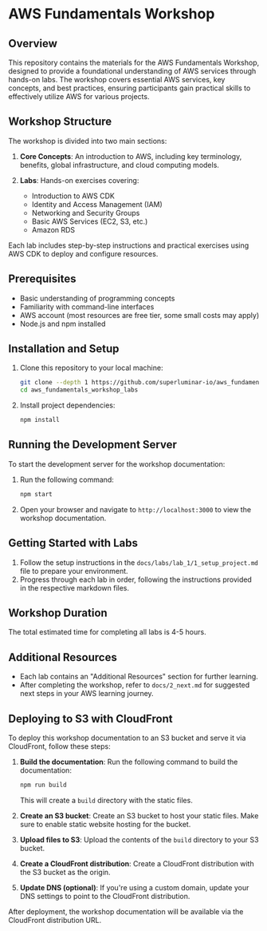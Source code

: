 # AWS Fundamentals Workshop

## Overview

This repository contains the materials for the AWS Fundamentals Workshop, designed to provide a foundational understanding of AWS services through hands-on labs. The workshop covers essential AWS services, key concepts, and best practices, ensuring participants gain practical skills to effectively utilize AWS for various projects.

## Workshop Structure

The workshop is divided into two main sections:

1. **Core Concepts**: An introduction to AWS, including key terminology, benefits, global infrastructure, and cloud computing models.

2. **Labs**: Hands-on exercises covering:
   - Introduction to AWS CDK
   - Identity and Access Management (IAM)
   - Networking and Security Groups
   - Basic AWS Services (EC2, S3, etc.)
   - Amazon RDS

Each lab includes step-by-step instructions and practical exercises using AWS CDK to deploy and configure resources.

## Prerequisites

- Basic understanding of programming concepts
- Familiarity with command-line interfaces
- AWS account (most resources are free tier, some small costs may apply)
- Node.js and npm installed

## Installation and Setup

1. Clone this repository to your local machine:

   ```sh
   git clone --depth 1 https://github.com/superluminar-io/aws_fundamentals_workshop_labs.git
   cd aws_fundamentals_workshop_labs
   ```

2. Install project dependencies:

   ```sh
   npm install
   ```

## Running the Development Server

To start the development server for the workshop documentation:

1. Run the following command:

   ```sh
   npm start
   ```

2. Open your browser and navigate to `http://localhost:3000` to view the workshop documentation.

## Getting Started with Labs

1. Follow the setup instructions in the `docs/labs/lab_1/1_setup_project.md` file to prepare your environment.
2. Progress through each lab in order, following the instructions provided in the respective markdown files.

## Workshop Duration

The total estimated time for completing all labs is 4-5 hours.

## Additional Resources

- Each lab contains an "Additional Resources" section for further learning.
- After completing the workshop, refer to `docs/2_next.md` for suggested next steps in your AWS learning journey.

## Deploying to S3 with CloudFront

To deploy this workshop documentation to an S3 bucket and serve it via CloudFront, follow these steps:

1. **Build the documentation**:
   Run the following command to build the documentation:

   ```sh
   npm run build
   ```

   This will create a `build` directory with the static files.

2. **Create an S3 bucket**:
   Create an S3 bucket to host your static files. Make sure to enable static website hosting for the bucket.

3. **Upload files to S3**:
   Upload the contents of the `build` directory to your S3 bucket.

4. **Create a CloudFront distribution**:
   Create a CloudFront distribution with the S3 bucket as the origin.

5. **Update DNS (optional)**:
   If you're using a custom domain, update your DNS settings to point to the CloudFront distribution.

After deployment, the workshop documentation will be available via the CloudFront distribution URL.
